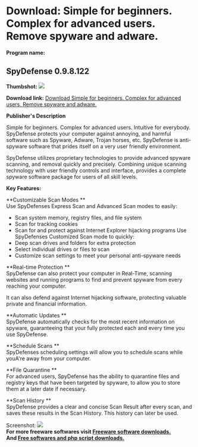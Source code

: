 # Download: Simple for beginners. Complex for advanced users. Remove spyware and adware.

**Program name:**

## SpyDefense 0.9.8.122

  
**Thumbshot:** ![](http://www.freewarefiles.com/screenshot/Spydefense_md.gif)   
  
**Download link:** [Download Simple for beginners. Complex for advanced users. Remove spyware and adware.](http://freesoftwares.boysofts.com/SpyDefense_program_17162.html)  
  


**Publisher's Description**  
  


Simple for beginners. Complex for advanced users. Intuitive for everybody. SpyDefense protects your computer against annoying, and harmful software such as Spyware, Adware, Trojan horses, etc. SpyDefense is anti-spyware software that prides itself on a very user friendly environment. 

SpyDefense utilizes proprietary technologies to provide advanced spyware scanning, and removal quickly and precisely. Combining unique scanning technology with user friendly controls and interface, provides a complete spyware software package for users of all skill levels. 

**Key Features:**

**Customizable Scan Modes **  
Use SpyDefenses Express Scan and Advanced Scan modes to easily: 

  * Scan system memory, registry files, and file system 
  * Scan for tracking cookies 
  * Scan for and protect against Internet Explorer hijacking programs 
Use SpyDefenses Customized Scan mode to quickly: 
  * Deep scan drives and folders for extra protection 
  * Select individual drives or files to scan 
  * Customize scan settings to meet your personal anti-spyware needs 

**Real-time Protection **  
SpyDefense can also protect your computer in Real-Time, scanning websites and running programs to find and prevent spyware from every reaching your computer. 

It can also defend against Internet hijacking software, protecting valuable private and financial information. 

**Automatic Updates **  
SpyDefense automatically checks for the most recent information on spyware, guaranteeing that your fully protected each and every time you use SpyDefense. 

**Schedule Scans **  
SpyDefenses scheduling settings will allow you to schedule scans while youA're away from your computer. 

**File Quarantine **  
For advanced users, SpyDefense has the ability to quarantine files and registry keys that have been targeted by spyware, to allow you to store them at a later date if necessary. 

**Scan History **  
SpyDefense provides a clear and concise Scan Result after every scan, and saves these results in the Scan History. This history can later be used.

  
  
Screenshot: ![](http://www.freewarefiles.com/screenshot/Spydefense.gif)   
**For more freeware softwares visit [Freeware software downloads.](http://freesoftwares.boysofts.com/)**   
**And [Free softwares and php script downloads.](http://www.boysofts.com/)**
